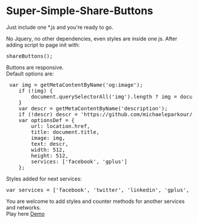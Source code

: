 # Super-Simple-Share-Buttons
Just include one *.js and you're ready to go.

No Jquery, no other dependencies, even styles are inside one js.
After adding script to page init with:<br/>
<pre>
shareButtons();
</pre>
Buttons are responsive.<br/>
Default options are:
<pre>
 var img = getMetaContentByName('og:image');
    if (!img) {
        document.querySelectorAll('img').length ? img = document.querySelectorAll('img')[0].src : img = 'https://placehold.it/350x150';
    }
    var descr = getMetaContentByName('description');
    if (!descr) descr = 'https://github.com/michaeleparkour/Super-Simple-Share-Buttons/'
    var optionsDef = {
        url: location.href,
        title: document.title,
        image: img,
        text: descr,
        width: 512,
        height: 512,
        services: ['facebook', 'gplus']
    };
</pre>
Styles added for next services:
<pre>
var services = ['facebook', 'twitter', 'linkedin', 'gplus', 'vk', 'email', 'pinterest'];
</pre>
You are welcome to add styles and counter methods for another services and networks.<br/>
Play here <a href="http://michaeleparkour.github.io/Super-Simple-Share-Buttons">Demo</a>
